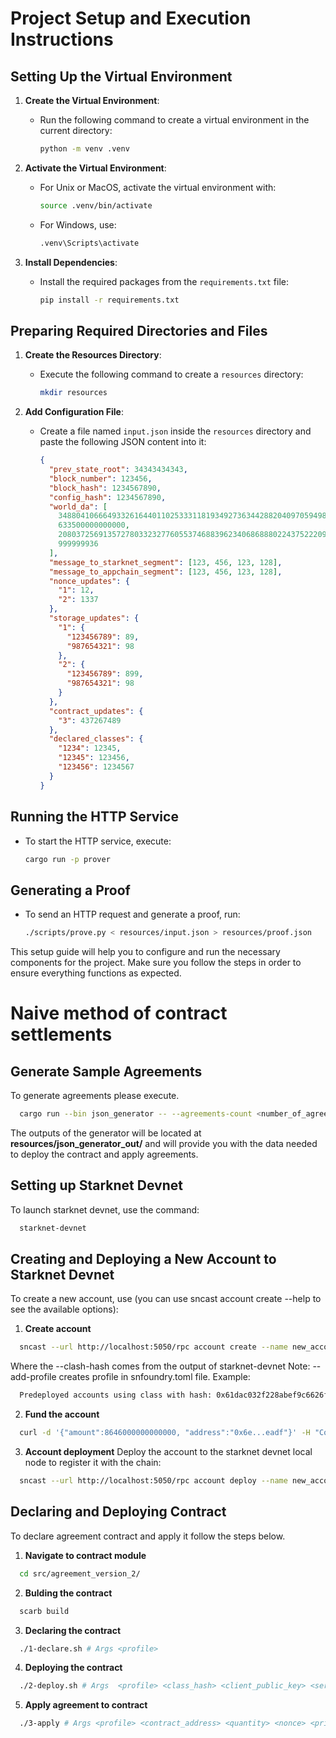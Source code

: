 # Project Setup and Execution Instructions

## Setting Up the Virtual Environment

1. **Create the Virtual Environment**:

   - Run the following command to create a virtual environment in the current directory:
     ```bash
     python -m venv .venv
     ```

2. **Activate the Virtual Environment**:

   - For Unix or MacOS, activate the virtual environment with:
     ```bash
     source .venv/bin/activate
     ```
   - For Windows, use:
     ```bash
     .venv\Scripts\activate
     ```

3. **Install Dependencies**:
   - Install the required packages from the `requirements.txt` file:
     ```bash
     pip install -r requirements.txt
     ```

## Preparing Required Directories and Files

1. **Create the Resources Directory**:

   - Execute the following command to create a `resources` directory:
     ```bash
     mkdir resources
     ```

2. **Add Configuration File**:
   - Create a file named `input.json` inside the `resources` directory and paste the following JSON content into it:
     ```json
     {
       "prev_state_root": 34343434343,
       "block_number": 123456,
       "block_hash": 1234567890,
       "config_hash": 1234567890,
       "world_da": [
         3488041066649332616440110253331181934927363442882040970594983370166361489161,
         633500000000000,
         2080372569135727803323277605537468839623406868880224375222092136867736091483,
         999999936
       ],
       "message_to_starknet_segment": [123, 456, 123, 128],
       "message_to_appchain_segment": [123, 456, 123, 128],
       "nonce_updates": {
         "1": 12,
         "2": 1337
       },
       "storage_updates": {
         "1": {
           "123456789": 89,
           "987654321": 98
         },
         "2": {
           "123456789": 899,
           "987654321": 98
         }
       },
       "contract_updates": {
         "3": 437267489
       },
       "declared_classes": {
         "1234": 12345,
         "12345": 123456,
         "123456": 1234567
       }
     }
     ```

## Running the HTTP Service

- To start the HTTP service, execute:
  ```bash
  cargo run -p prover
  ```

## Generating a Proof

- To send an HTTP request and generate a proof, run:
  ```bash
  ./scripts/prove.py < resources/input.json > resources/proof.json
  ```

This setup guide will help you to configure and run the necessary components for the project. Make sure you follow the steps in order to ensure everything functions as expected.

# Naive method of contract settlements

## Generate Sample Agreements

To generate agreements please execute.

```bash
  cargo run --bin json_generator -- --agreements-count <number_of_agreements>
```

The outputs of the generator will be located at **resources/json_generator_out/** and will provide you with the data needed to deploy the contract and apply agreements.

## Setting up Starknet Devnet

To launch starknet devnet, use the command:

```bash
  starknet-devnet
```

## Creating and Deploying a New Account to Starknet Devnet

To create a new account, use (you can use sncast account create --help to see the available options):

1. **Create account**
```bash
  sncast --url http://localhost:5050/rpc account create --name new_account --class-hash <br /> 0x19...8dd6 --add-profile
```
Where the --clash-hash comes from the output of starknet-devnet
Note: --add-profile creates profile in snfoundry.toml file.
Example:
```bash
  Predeployed accounts using class with hash: 0x61dac032f228abef9c6626f995015233097ae253a7f72d68552db02f2971b8f
```

2. **Fund the account**
```bash
  curl -d '{"amount":8646000000000000, "address":"0x6e...eadf"}' -H "Content-Type: <br /> application/json" -X POST http://127.0.0.1:5050/mint
```
3. **Account deployment**
Deploy the account to the starknet devnet local node to register it with the chain:

```bash
  sncast --url http://localhost:5050/rpc account deploy --name new_account
```

## Declaring and Deploying Contract

To declare agreement contract and apply it follow the steps below.

1. **Navigate to contract module**
```bash
  cd src/agreement_version_2/
```

2. **Bulding the contract**
```bash
  scarb build
```

3. **Declaring the contract**
```bash
  ./1-declare.sh # Args <profile>
```

4. **Deploying the contract**
```bash
  ./2-deploy.sh # Args  <profile> <class_hash> <client_public_key> <server_public_key>
```

5. **Apply agreement to contract**
```bash
  ./3-apply # Args <profile> <contract_address> <quantity> <nonce> <price> <server_signature_r> <server_signature_s> <client_signature_r> <client_signature_s>
```
